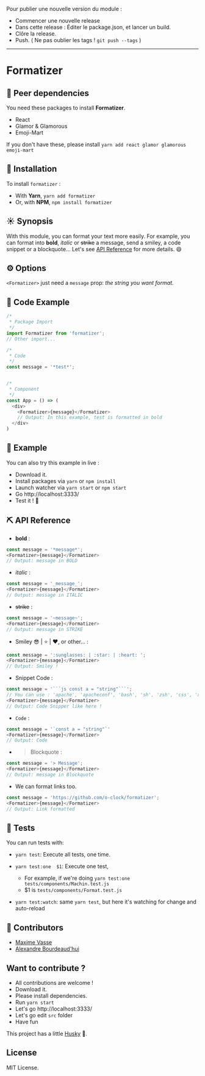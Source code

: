 Pour publier une nouvelle version du module :
* Commencer une nouvelle release
* Dans cette release : Éditer le package.json, et lancer un build.
* Clôre la release.
* Push. ( Ne pas oublier les tags !  `git push --tags` )


---


# Formatizer

## :muscle: Peer dependencies
You need these packages to install **Formatizer**.
  * React
  * Glamor & Glamorous
  * Emoji-Mart

If you don't have these, please install `yarn add react glamor glamorous emoji-mart`


## :rocket: Installation
To install `formatizer` :
  * With **Yarn**, `yarn add formatizer`
  * Or, with **NPM**, `npm install formatizer`


## :sunny: Synopsis
With this module, you can format your text more easily. For example, you can format into **bold**, _italic_ or ~~strike~~ a message, send a smiley, a code snippet or a blockquote... Let's see [API Reference](https://github.com/O-clock/formatizer#pick-api-reference) for more details. :smile:


## :gear: Options
`<Formatizer>` just need a `message` prop: _the string you want format._


## :eyes: Code Example
```js
/*
 * Package Import
 */
import Formatizer from 'formatizer';
// Other import...

/*
 * Code
 */
const message = '*test*';


/*
 * Component
 */
const App = () => (
  <div>
    <Formatizer>{message}</Formatizer>
    // Output: In this example, test is formatted in bold
  </div>
)
```


## :eyes: Example

You can also try this example in live :
  * Download it.
  * Install packages via `yarn` or `npm install`
  * Launch watcher via `yarn start` or `npm start`
  * Go http://localhost:3333/
  * Test it ! :tada:


## :pick: API Reference
* **bold** :   
```js
const message = '*message*';
<Formatizer>{message}</Formatizer>
// Output: message in BOLD
```

* _italic_ :   
```js
const message = '_message_';
<Formatizer>{message}</Formatizer>
// Output: message in ITALIC
```

* ~~strike~~ :   
```js
const message = '~message~';
<Formatizer>{message}</Formatizer>
// Output: message in STRIKE
```

* Smiley :sunglasses: | :star: | :heart:, or other... :
```js
const message = ':sunglasses: | :star: | :heart: ';
<Formatizer>{message}</Formatizer>
// Output: Smiley !
```

* Snippet Code :
```js
const message = '```js const a = "string"```';   
// You can use : 'apache', 'apacheconf', 'bash', 'sh', 'zsh', 'css', 'xml', 'html', 'xhtml', 'rss', 'atom', 'xjb', 'xsd', 'xsl', 'plist', 'ini', 'json', 'javascript', 'js', 'jsx', 'less', 'markdown', 'md', 'mkdown', 'mkd', 'php', 'scss', 'sql', 'stylus', 'styl' or 'twig',
<Formatizer>{message}</Formatizer>
// Output: Code Snipper like here !
```

* `Code` :
```js
const message = '`const a = "string"`'
<Formatizer>{message}</Formatizer>
// Output: Code
```

* > Blockquote :   
```js
const message = '> Message';
<Formatizer>{message}</Formatizer>
// Output: message in Blockquote
```

* We can format links too.
```js
const message = 'https://github.com/o-clock/formatizer';
<Formatizer>{message}</Formatizer>
// Output: Link formatted
```


## :construction: Tests
You can run tests with:

  * `yarn test`: Execute all tests, one time.

  * `yarn test:one  $1`: Execute one test,
    * For example, if we're doing `yarn test:one tests/components/Machin.test.js`
    * $1 is `tests/components/Format.test.js`


  * `yarn test:watch`: same `yarn test`, but here it's watching for change and auto-reload



## :busts_in_silhouette: Contributors
* [Maxime Vasse](https://github.com/webdif)
* [Alexandre Bourdeaud'hui](https://github.com/alexandrebourdeaudhui)


## Want to contribute ?
 * All contributions are welcome !
  * Download it.
  * Please install dependencies.
  * Run `yarn start`
  * Let's go http://localhost:3333/
  * Let's go edit `src` folder
  * Have fun


This project has a little [Husky](https://github.com/typicode/husky) :dog:.


## License

MIT License.
